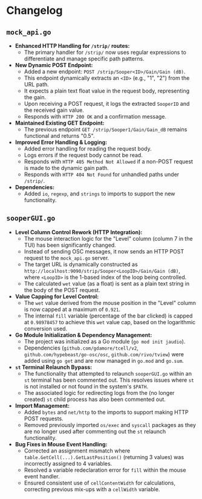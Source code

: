 # Changelog

## `mock_api.go`

*   **Enhanced HTTP Handling for `/strip/` routes:**
    *   The primary handler for `/strip/` now uses regular expressions to differentiate and manage specific path patterns.
*   **New Dynamic POST Endpoint:**
    *   Added a new endpoint: `POST /strip/Sooper<ID>/Gain/Gain (dB)`.
    *   This endpoint dynamically extracts an `<ID>` (e.g., "1", "2") from the URL path.
    *   It expects a plain text float value in the request body, representing the gain.
    *   Upon receiving a POST request, it logs the extracted `SooperID` and the received gain value.
    *   Responds with `HTTP 200 OK` and a confirmation message.
*   **Maintained Existing GET Endpoint:**
    *   The previous endpoint `GET /strip/Sooper1/Gain/Gain_dB` remains functional and returns "0.5".
*   **Improved Error Handling & Logging:**
    *   Added error handling for reading the request body.
    *   Logs errors if the request body cannot be read.
    *   Responds with `HTTP 405 Method Not Allowed` if a non-POST request is made to the dynamic gain path.
    *   Responds with `HTTP 404 Not Found` for unhandled paths under `/strip/`.
*   **Dependencies:**
    *   Added `io`, `regexp`, and `strings` to imports to support the new functionality.

## `sooperGUI.go`

*   **Level Column Control Rework (HTTP Integration):**
    *   The mouse interaction logic for the "Level" column (column 7 in the TUI) has been significantly changed.
    *   Instead of sending OSC messages, it now sends an HTTP POST request to the `mock_api.go` server.
    *   The target URL is dynamically constructed as `http://localhost:9090/strip/Sooper<LoopID>/Gain/Gain (dB)`, where `<LoopID>` is the 1-based index of the loop being controlled.
    *   The calculated `wet` value (as a float) is sent as a plain text string in the body of the POST request.
*   **Value Capping for Level Control:**
    *   The `wet` value derived from the mouse position in the "Level" column is now capped at a maximum of `0.921`.
    *   The internal `fill` variable (percentage of the bar clicked) is capped at `0.98978457` to achieve this `wet` value cap, based on the logarithmic conversion used.
*   **Go Module Initialization & Dependency Management:**
    *   The project was initialized as a Go module (`go mod init jaudio`).
    *   Dependencies (`github.com/gdamore/tcell/v2`, `github.com/hypebeast/go-osc/osc`, `github.com/rivo/tview`) were added using `go get` and are now managed in `go.mod` and `go.sum`.
*   **`st` Terminal Relaunch Bypass:**
    *   The functionality that attempted to relaunch `sooperGUI.go` within an `st` terminal has been commented out. This resolves issues where `st` is not installed or not found in the system's `$PATH`.
    *   The associated logic for redirecting logs from the (no longer created) `st` child process has also been commented out.
*   **Import Management:**
    *   Added `bytes` and `net/http` to the imports to support making HTTP POST requests.
    *   Removed previously imported `os/exec` and `syscall` packages as they are no longer used after commenting out the `st` relaunch functionality.
*   **Bug Fixes in Mouse Event Handling:**
    *   Corrected an assignment mismatch where `table.GetCell(...).GetLastPosition()` (returning 3 values) was incorrectly assigned to 4 variables.
    *   Resolved a variable redeclaration error for `fill` within the mouse event handler.
    *   Ensured consistent use of `cellContentWidth` for calculations, correcting previous mix-ups with a `cellWidth` variable.